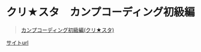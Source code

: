# クリ★スタ　カンプコーディング初級編

>[カンプコーディング初級編(クリ★スタ)](https://crestadesign.org/cording-first/)

[サイトurl](https://kouhei-28.github.io/comp_1/)
